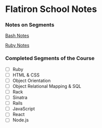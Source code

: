 # Flatiron School Notes

### Notes on Segments

[Bash Notes](https://github.com/SirJacob/Flatiron-School/tree/bash)

[Ruby Notes](https://github.com/SirJacob/Flatiron-School/tree/ruby)

### Completed Segments of the Course
- [ ] Ruby
- [ ] HTML & CSS
- [ ] Object Orientation
- [ ] Object Relational Mapping & SQL
- [ ] Rack
- [ ] Sinatra
- [ ] Rails
- [ ] JavaScript
- [ ] React
- [ ] Node.js